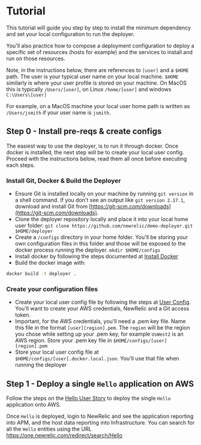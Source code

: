 # Tutorial

This tutorial will guide you step by step to install the minimum dependency and set your local configuration to run the deployer. 

You'll also practice how to compose a deployment configuration to deploy a specific set of resources (hosts for example) and the services to install and run on those resources.

Note, in the instructions below, there are references to `[user]` and a `$HOME` path.
The user is your typical user name on your local machine. 
`$HOME` similarly is where your user profile is stored on your machine. On MacOS this is typically `/Users/[user]`, on Linux `/home/[user]` and windows `C:\Users\[user]`

For example, on a MacOS machine your local user home path is written as `/Users/jsmith` if your user name is `jsmith`.

## Step 0 - Install pre-reqs & create configs

The easiest way to use the deployer, is to run it through docker.
Once docker is installed, the next step will be to create your local user config.
Proceed with the instructions below, read them all once before executing each steps.

### Install Git, Docker & Build the Deployer
* Ensure Git is installed locally on your machine by running `git version` in a shell command. If you don't see an output like `git version 2.17.1`, download and install Git from [https://git-scm.com/downloads](https://git-scm.com/downloads).
* Clone the deployer repository locally and place it into your local home user folder:
`git clone https://github.com/newrelic/demo-deployer.git $HOME/deployer`
* Create a `/configs` directory in your home folder. You'll be storing your own configuration files in this folder and those will be exposed to the docker process running the deployer. `mkdir $HOME/configs`
* Install docker by following the steps documented at [Install Docker](../docker/install/README.md)
* Build the docker image with:
```bash 
docker build -t deployer .
``` 

### Create your configuration files
* Create your local user config file by following the steps at [User Config](../user_config/README.md). You'll want to create your AWS credentials, NewRelic and a Git access token. 
* Important, for the AWS credentials, you'll need a .pem key file. Name this file in the format `[user][region].pem`. The `region` will be the region you chose while setting up your .pem key, for example `UsWest2` is an AWS region. Store your .pem key file in `$HOME/configs/[user][region].pem`
* Store your local user config file at `$HOME/configs/[user].docker.local.json`. You'll use that file when running the deployer

## Step 1 - Deploy a single `Hello` application on AWS

Follow the steps on the [Hello User Story](user_stories/Hello/README.md) to deploy the single `Hello` application onto AWS.

Once `Hello` is deployed, login to NewRelic and see the application reporting into APM, and the host data reporting into Infrastructure. You can search for all the `Hello` entities using the URL https://one.newrelic.com/redirect/search/Hello

